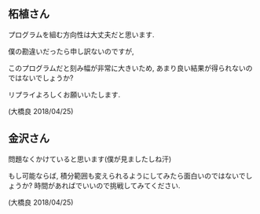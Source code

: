 ## 柘植さん

プログラムを組む方向性は大丈夫だと思います.

僕の勘違いだったら申し訳ないのですが,

このプログラムだと刻み幅が非常に大きいため, あまり良い結果が得られないのではないでしょうか?

リプライよろしくお願いいたします.

(大橋良 2018/04/25)

## 金沢さん

問題なくかけていると思います(僕が見ましたしね汗)

もし可能ならば, 積分範囲も変えられるようにしてみたら面白いのではないでしょうか? 時間があればでいいので挑戦してみてください.

(大橋良 2018/04/25)

